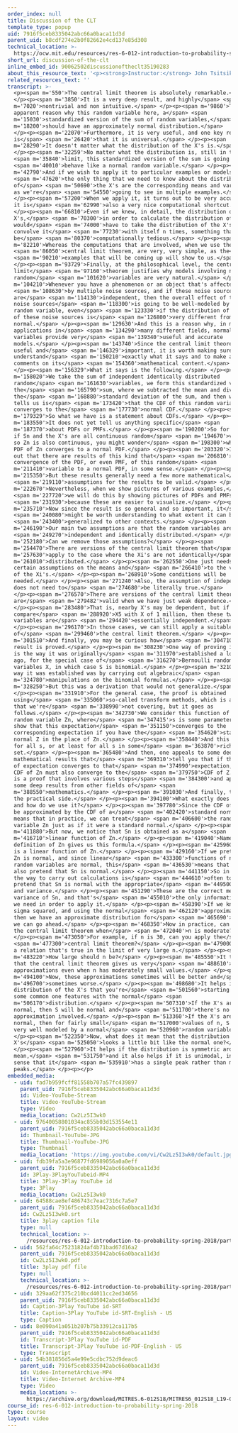 ```yaml
---
order_index: null
title: Discussion of the CLT
template_type: popup
uid: 7916f5ceb8335042abc66a0baca11d3d
parent_uid: b8cdf274e2b0f82662e4cd137e85d308
technical_location: >-
  https://ocw.mit.edu/resources/res-6-012-introduction-to-probability-spring-2018/part-ii-inference-limit-theorems/discussion-of-the-clt
short_url: discussion-of-the-clt
inline_embed_id: 90062502discussionoftheclt35190283
about_this_resource_text: '<p><strong>Instructor:</strong> John Tsitsiklis</p>'
related_resources_text: ''
transcript: >-
  <p><span m='550'>The central limit theorem is absolutely remarkable.</span>
  </p><p><span m='3850'>It is a very deep result, and highly</span> <span
  m='7020'>nontrivial and non intuitive.</span> </p><p><span m='9860'>There's no
  apparent reason why this random variable here, a</span> <span
  m='15030'>standardized version of the sum of random variables,</span> <span
  m='18200'>should have an approximately normal distribution.</span>
  </p><p><span m='22070'>Furthermore, it is very useful, and one key reason
  is</span> <span m='26420'>that it is universal.</span> </p><p><span
  m='28290'>It doesn't matter what the distribution of the X's is.</span>
  </p><p><span m='32259'>No matter what the distribution is, still in the</span>
  <span m='35840'>limit, this standardized version of the sum is going to</span>
  <span m='40010'>behave like a normal random variable.</span> </p><p><span
  m='42790'>And if we wish to apply it to particular examples or models,</span>
  <span m='47620'>the only thing that we need to know about the distribution
  of</span> <span m='50690'>the X's are the corresponding means and variances,
  as we're</span> <span m='54550'>going to see in multiple examples.</span>
  </p><p><span m='57200'>When we apply it, it turns out to be very accurate, and
  it is</span> <span m='62990'>also a very nice computational shortcut.</span>
  </p><p><span m='66810'>Even if we knew, in detail, the distribution of the
  X's,</span> <span m='70300'>in order to calculate the distribution of Sn, we
  would</span> <span m='74000'>have to take the distribution of the X's and
  convolve it</span> <span m='77230'>with itself n times, something that can
  be</span> <span m='80370'>computationally tedious.</span> </p><p><span
  m='82210'>Whereas the computations that are involved, when we use the</span>
  <span m='86050'>central limit theorem, are very, very simple, as the</span>
  <span m='90210'>examples that will be coming up will show to us.</span>
  </p><p><span m='93729'>Finally, at the philosophical level, the central
  limit</span> <span m='97160'>theorem justifies why models involving normal
  random</span> <span m='101620'>variables are very natural.</span> </p><p><span
  m='104210'>Whenever you have a phenomenon or an object that's affected</span>
  <span m='108630'>by multiple noise sources, and if these noise sources
  are</span> <span m='114130'>independent, then the overall effect of those
  noise sources</span> <span m='118300'>is going to be well-modeled by a normal
  random variable, even</span> <span m='123330'>if the distribution of each one
  of these noise sources is</span> <span m='126800'>very different from being
  normal.</span> </p><p><span m='129630'>And this is a reason why, in many, many
  applications in</span> <span m='134290'>many different fields, normal random
  variables provide very</span> <span m='139340'>useful and accurate
  models.</span> </p><p><span m='143740'>Since the central limit theorem is so
  useful and</span> <span m='146329'>important, it is worth making sure that we
  understand</span> <span m='150210'>exactly what it says and to make a few
  comments on its</span> <span m='154360'>mathematical content.</span>
  </p><p><span m='156329'>What it says is the following.</span> </p><p><span
  m='158020'>We take the sum of independent identically distributed
  random</span> <span m='161630'>variables, we form this standardized version of
  the</span> <span m='165790'>sum, where we subtracted the mean and divide by
  the</span> <span m='168880'>standard deviation of the sum, and then what it
  tells us is</span> <span m='173420'>that the CDF of this random variable, Zn,
  converges to the</span> <span m='177730'>normal CDF.</span> </p><p><span
  m='179329'>So what we have is a statement about CDFs.</span> </p><p><span
  m='183550'>It does not yet tell us anything specific</span> <span
  m='187370'>about PDFs or PMFs.</span> </p><p><span m='190200'>So for example,
  if Sn and the X's are all continuous random</span> <span m='194670'>variable,
  so Zn is also continuous, you might wonder</span> <span m='198300'>whether the
  PDF of Zn converges to a normal PDF.</span> </p><p><span m='203320'>It turns
  out that there are results of this kind that</span> <span m='206810'>assert
  convergence of the PDF, or even PMF, of this random</span> <span
  m='211410'>variable to a normal PDF, in some sense.</span> </p><p><span
  m='215350'>But these results generally need a few more mathematical</span>
  <span m='219110'>assumptions for the results to be valid.</span> </p><p><span
  m='222670'>Nevertheless, when we show pictures of various examples,</span>
  <span m='227720'>we will do this by showing pictures of PDFs and PMFs</span>
  <span m='231930'>because these are easier to visualize.</span> </p><p><span
  m='235710'>Now since the result is so general and so important, it</span>
  <span m='240080'>might be worth understanding to what extent it can be</span>
  <span m='243400'>generalized to other contexts.</span> </p><p><span
  m='246190'>Our main two assumptions are that the random variables are</span>
  <span m='249270'>independent and identically distributed.</span> </p><p><span
  m='252180'>Can we remove those assumptions?</span> </p><p><span
  m='254470'>There are versions of the central limit theorem that</span> <span
  m='257630'>apply to the case where the Xi's are not identically</span> <span
  m='261010'>distributed.</span> </p><p><span m='262550'>One just needs to make
  certain assumptions on the means and</span> <span m='266410'>to the variances
  of the Xi's.</span> </p><p><span m='268910'>Some conditions will be
  needed.</span> </p><p><span m='271240'>Also, the assumption of independence
  does not need to</span> <span m='274680'>be literally true.</span>
  </p><p><span m='276570'>There are versions of the central limit theorem that
  are</span> <span m='279482'>valid when we have just weak dependence.</span>
  </p><p><span m='283480'>That is, nearby X's may be dependent, but if you
  compare</span> <span m='288920'>X5 with X of 1 million, then these two random
  variables are</span> <span m='294420'>essentially independent.</span>
  </p><p><span m='296170'>In those cases, we can still apply a suitable version
  of</span> <span m='299460'>the central limit theorem.</span> </p><p><span
  m='301510'>And finally, you may be curious how</span> <span m='304710'>this
  result is proved.</span> </p><p><span m='308230'>One way of proving it, which
  is the way it was originally</span> <span m='311970'>established a long time
  ago, for the special case of</span> <span m='316270'>Bernoulli random
  variables X, in which case S is binomial.</span> </p><p><span m='321080'>The
  way it was established was by carrying out algebraic</span> <span
  m='324780'>manipulations on the binomial formulas.</span> </p><p><span
  m='328250'>But this was a derivation that would not generalize.</span>
  </p><p><span m='331910'>For the general case, the proof is obtained
  using</span> <span m='335060'>so-called transform methods, which is a topic
  that we're</span> <span m='338990'>not covering, but it goes as
  follows.</span> </p><p><span m='342730'>We consider this function of the
  random variable Zn, where</span> <span m='347415'>s is some parameter, and we
  show that this expectation</span> <span m='351150'>converges to the
  corresponding expectation if you have the</span> <span m='354620'>standard
  normal Z in the place of Zn.</span> </p><p><span m='358440'>And this is true
  for all s, or at least for all s in some</span> <span m='363870'>rich enough
  set.</span> </p><p><span m='365480'>And then, one appeals to some deep
  mathematical results that</span> <span m='369310'>tell you that if this kind
  of expectation converges to that</span> <span m='374990'>expectation, then the
  CDF of Zn must also converge to the</span> <span m='379750'>CDF of Z. But this
  is a proof that involves various steps</span> <span m='384300'>and appeals to
  some deep results from other fields of</span> <span
  m='388550'>mathematics.</span> </p><p><span m='391030'>And finally, there is
  the practical side.</span> </p><p><span m='394100'>What exactly does it say
  and how do we use it?</span> </p><p><span m='397780'>Since the CDF of Zn can
  be approximated by the CDF of a</span> <span m='402420'>standard normal, this
  means that in practice, we can treat</span> <span m='406600'>the random
  variable Zn just as if it were a standard normal.</span> </p><p><span
  m='411880'>But now, we notice that Sn is obtained as a</span> <span
  m='416710'>linear function of Zn.</span> </p><p><span m='419040'>Namely, the
  definition of Zn gives us this formula.</span> </p><p><span m='425960'>So, Sn
  is a linear function of Zn.</span> </p><p><span m='429160'>If we pretend that
  Zn is normal, and since linear</span> <span m='433300'>functions of normal
  random variables are normal, this</span> <span m='436530'>means that we will
  also pretend that Sn is normal.</span> </p><p><span m='441150'>So in practice,
  the way to carry out calculations is</span> <span m='444610'>often to just
  pretend that Sn is normal with the appropriate</span> <span m='449500'>mean
  and variance.</span> </p><p><span m='451290'>These are the correct means and
  variance of Sn, and that's</span> <span m='455010'>the only information that
  we need in order to apply it.</span> </p><p><span m='458390'>If we know mu and
  sigma squared, and using the normal</span> <span m='462120'>approximation,
  then we have an approximate distribution for</span> <span m='465690'>Sn, and
  we can go ahead.</span> </p><p><span m='468350'>Now in practice, can we use
  the central limit theorem when</span> <span m='472040'>n is moderate?</span>
  </p><p><span m='473050'>For example, if n is 30, can you apply the</span>
  <span m='477300'>central limit theorem?</span> </p><p><span m='479000'>This is
  a relation that's true in the limit of very large n.</span> </p><p><span
  m='483220'>How large should n be?</span> </p><p><span m='485550'>It turns out
  that the central limit theorem gives us very</span> <span m='488610'>good
  approximations even when n has moderately small values.</span> </p><p><span
  m='494100'>Now, these approximations sometimes will be better and</span> <span
  m='496700'>sometimes worse.</span> </p><p><span m='498680'>It helps if the
  distribution of the X's that you're</span> <span m='501560'>starting with has
  some common one features with the normal</span> <span
  m='506170'>distribution.</span> </p><p><span m='507310'>If the X's are already
  normal, then S will be normal and</span> <span m='511700'>there's no
  approximation involved.</span> </p><p><span m='513360'>If the X's are close to
  normal, then for fairly small</span> <span m='517000'>values of n, S will be
  very well modeled by a normal</span> <span m='520960'>random variable.</span>
  </p><p><span m='522350'>Now, what does it mean that the distribution of the
  X's</span> <span m='525050'>looks a little bit like the normal one?</span>
  </p><p><span m='527960'>It helps if the distribution is symmetric around its
  mean,</span> <span m='531750'>and it also helps if it is unimodal, in the
  sense that it</span> <span m='535910'>has a single peak rather than multiple
  peaks.</span> </p><p></p>
embedded_media:
  - uid: fad7b959fcff81558b707a57fc439897
    parent_uid: 7916f5ceb8335042abc66a0baca11d3d
    id: Video-YouTube-Stream
    title: Video-YouTube-Stream
    type: Video
    media_location: Cw2Lz5I3wk0
  - uid: 97640058801034ac855b03d153554e11
    parent_uid: 7916f5ceb8335042abc66a0baca11d3d
    id: Thumbnail-YouTube-JPG
    title: Thumbnail-YouTube-JPG
    type: Thumbnail
    media_location: 'https://img.youtube.com/vi/Cw2Lz5I3wk0/default.jpg'
  - uid: fdb39fa5a3e96877fd6989056a0a0eff
    parent_uid: 7916f5ceb8335042abc66a0baca11d3d
    id: 3Play-3PlayYouTubeid-MP4
    title: 3Play-3Play YouTube id
    type: 3Play
    media_location: Cw2Lz5I3wk0
  - uid: 64588cae8ef486743c7eac7316c7a5e7
    parent_uid: 7916f5ceb8335042abc66a0baca11d3d
    id: Cw2Lz5I3wk0.srt
    title: 3play caption file
    type: null
    technical_location: >-
      /resources/res-6-012-introduction-to-probability-spring-2018/part-ii-inference-limit-theorems/discussion-of-the-clt/Cw2Lz5I3wk0.srt
  - uid: 562fa64c75231824af4b71bad67d16a2
    parent_uid: 7916f5ceb8335042abc66a0baca11d3d
    id: Cw2Lz5I3wk0.pdf
    title: 3play pdf file
    type: null
    technical_location: >-
      /resources/res-6-012-introduction-to-probability-spring-2018/part-ii-inference-limit-theorems/discussion-of-the-clt/Cw2Lz5I3wk0.pdf
  - uid: 329aa62f375c210bcd4011cc2ed34656
    parent_uid: 7916f5ceb8335042abc66a0baca11d3d
    id: Caption-3Play YouTube id-SRT
    title: Caption-3Play YouTube id-SRT-English - US
    type: Caption
  - uid: 8e090a41a051b207b75b33912ca117b5
    parent_uid: 7916f5ceb8335042abc66a0baca11d3d
    id: Transcript-3Play YouTube id-PDF
    title: Transcript-3Play YouTube id-PDF-English - US
    type: Transcript
  - uid: 54b381856d5a4e99e5cdbc752d9deac6
    parent_uid: 7916f5ceb8335042abc66a0baca11d3d
    id: Video-InternetArchive-MP4
    title: Video-Internet Archive-MP4
    type: Video
    media_location: >-
      https://archive.org/download/MITRES.6-012S18/MITRES6_012S18_L19-03_300k.mp4
course_id: res-6-012-introduction-to-probability-spring-2018
type: course
layout: video
---
```

